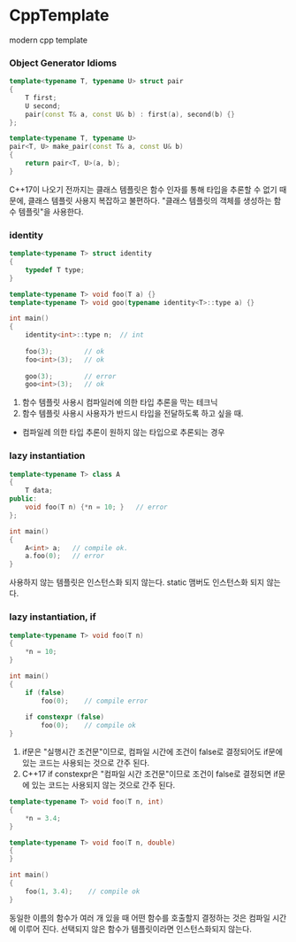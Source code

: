 # CppTemplate
modern cpp template

### Object Generator Idioms
```cpp
template<typename T, typename U> struct pair
{
    T first;
    U second;
    pair(const T& a, const U& b) : first(a), second(b) {}
};

template<typename T, typename U>
pair<T, U> make_pair(const T& a, const U& b)
{
    return pair<T, U>(a, b);
}
```
C++17이 나오기 전까지는 클래스 템플릿은 함수 인자를 통해 타입을 추론할 수 없기 때문에, 클래스 템플릿 사용지 복잡하고 불편하다.
"클래스 템플릿의 객체를 생성하는 함수 템플릿"을 사용한다.

### identity
```cpp
template<typename T> struct identity
{
    typedef T type;
}

template<typename T> void foo(T a) {}
template<typename T> void goo(typename identity<T>::type a) {}

int main()
{
    identity<int>::type n;  // int
    
    foo(3);        // ok
    foo<int>(3);   // ok
    
    goo(3);        // error 
    goo<int>(3);   // ok
```
1. 함수 템플릿 사용시 컴파일러에 의한 타입 추론을 막는 테크닉
2. 함수 템플릿 사용시 사용자가 반드시 타입을 전달하도록 하고 싶을 때.
- 컴파일레 의한 타입 추론이 원하지 않는 타입으로 추론되는 경우

### lazy instantiation
```cpp
template<typename T> class A
{
    T data;
public:
    void foo(T n) {*n = 10; }   // error
};

int main()
{
    A<int> a;   // compile ok. 
    a.foo(0);   // error
}
```
사용하지 않는 템플릿은 인스턴스화 되지 않는다.
static 맴버도 인스턴스화 되지 않는다.

### lazy instantiation, if
```cpp
template<typename T> void foo(T n)
{
    *n = 10;
}

int main()
{
    if (false)
        foo(0);    // compile error
        
    if constexpr (false)
        foo(0);    // compile ok
}
```
1. if문은 "실행시간 조건문"이므로, 컴파일 시간에 조건이 false로 결정되어도 if문에 있는 코드는 사용되는 것으로 간주 된다.
2. C++17 if constexpr은 "컴파일 시간 조건문"이므로 조건이 false로 결정되면 if문에 있는 코드는 사용되지 않는 것으로 간주 된다.

```cpp
template<typename T> void foo(T n, int)
{
    *n = 3.4;
}

template<typename T> void foo(T n, double)
{
}

int main()
{
    foo(1, 3.4);    // compile ok
}
```
동일한 이름의 함수가 여러 개 있을 때 어떤 함수를 호출할지 결정하는 것은 컴파일 시간에 이루어 진다. 선택되지 않은 함수가 템플릿이라면 인스턴스화되지 않는다.
